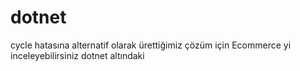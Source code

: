 # dotnet

cycle hatasına alternatif olarak ürettiğimiz çözüm için Ecommerce yi inceleyebilirsiniz dotnet altındaki
